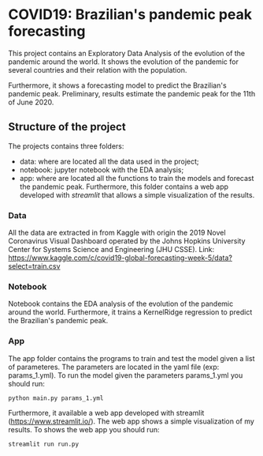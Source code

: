 # COVID19: Brazilian's pandemic peak forecasting 
This project contains an Exploratory Data Analysis of the evolution of 
the pandemic around the world. It shows the evolution of the pandemic for several countries
and their relation with the population.

Furthermore, it shows a forecasting model to predict the Brazilian's pandemic peak. Preliminary,
results estimate the pandemic peak for the 11th of June 2020.

## Structure of the project
The projects contains three folders:
- data: where are located all the data used in the project;
- notebook: jupyter notebook with the EDA analysis;
- app: where are located all the functions to train the models and forecast the pandemic 
peak. Furthermore, this folder contains a web app developed with *streamlit* that allows 
a simple visualization of the results.

### Data
All the data are extracted in from Kaggle with origin the 2019 Novel Coronavirus Visual Dashboard operated by the Johns Hopkins University Center for Systems Science and Engineering (JHU CSSE). 
Link: https://www.kaggle.com/c/covid19-global-forecasting-week-5/data?select=train.csv

### Notebook
Notebook contains the EDA analysis of the evolution of the pandemic around the world. 
Furthermore, it trains a KernelRidge regression to predict the Brazilian's pandemic peak.

### App
The app folder contains the programs to train and test the model given a list of parameteres.
The parameters are located in the yaml file (exp: params_1.yml). To run the model given the 
parameters params_1.yml you should run:

    python main.py params_1.yml 
Furthermore, it available a web app developed with streamlit (https://www.streamlit.io/).
The web app shows a simple visualization of my results. To shows the web app you should run:

    streamlit run run.py


